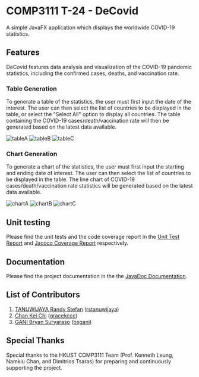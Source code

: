 # COMP3111 T-24 - DeCovid

A simple JavaFX application which displays the worldwide COVID-19 statistics.

## Features

DeCovid features data analysis and visualization of the COVID-19 pandemic statistics, including the confirmed cases, deaths, and vaccination rate.

### Table Generation

To generate a table of the statistics, the user must first input the date of the interest. The user can then select the list of countries to be displayed in the table, or select the "Select All" option to display all countries. The table containing the COVID-19 cases/death/vaccination rate will then be generated based on the latest data available.

![tableA](docs/screenshots/tableA.png)
![tableB](docs/screenshots/tableB.png)
![tableC](docs/screenshots/tableC.png)


### Chart Generation

To generate a chart of the statistics, the user must first input the starting and ending date of interest. The user can then select the list of countries to be displayed in the table. The line chart of COVID-19 cases/death/vaccination rate statistics will be generated based on the latest data available.

![chartA](docs/screenshots/chartA.png)
![chartB](docs/screenshots/chartB.png)
![chartC](docs/screenshots/chartC.png)

## Unit testing

Please find the unit tests and the code coverage report in the [Unit Test Report](https://please-a-plus.github.io/COMP3111-T24-deCOVID/build/reports/tests/test/) and [Jacoco Coverage Report](https://please-a-plus.github.io/COMP3111-T24-deCOVID/build/jacocoHTML/) respectively.

## Documentation

Please find the project documentation in the the [JavaDoc Documentation](https://please-a-plus.github.io/COMP3111-T24-deCOVID/build/docs/javadoc/).

## List of Contributors

1. [TANUWIJAYA Randy Stefan](https://github.com/rstanuwijaya) ([rstanuwijaya](mailto:rstanuwijaya@connect.ust.hk))
2. [Chan Kei Chi](https://github.com/gracekccc) ([gracekccc](mailto:kcchanbt@connect.ust.hk))
3. [GANI Bryan Suryaraso](https://github.com/airflow101) ([bsgani](mailto:bsgani@connect.ust.hk))

## Special Thanks

Special thanks to the HKUST COMP3111 Team (Prof. Kenneth Leung, Namkiu Chan, and Dimitrios Tsaras) for preparing and continuously supporting the project.
